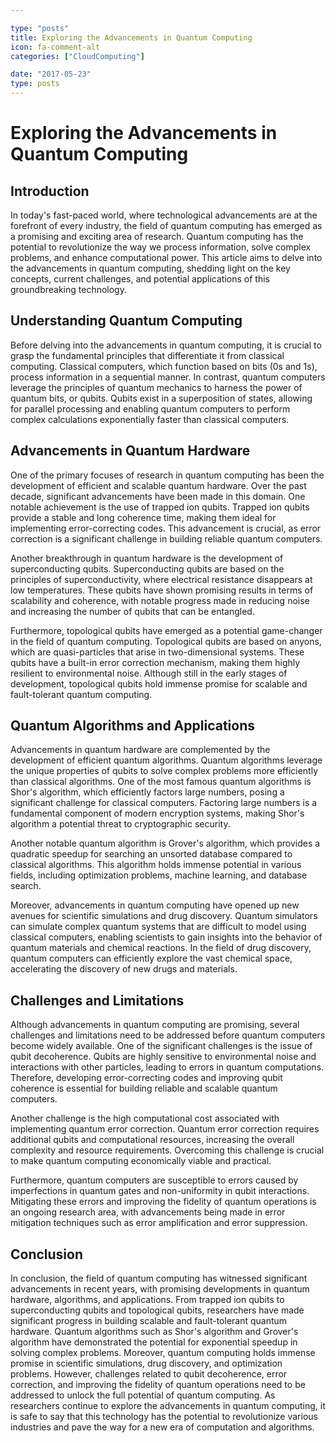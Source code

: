 ```yaml
---

type: "posts"
title: Exploring the Advancements in Quantum Computing
icon: fa-comment-alt
categories: ["CloudComputing"]

date: "2017-05-23"
type: posts
---
```





# Exploring the Advancements in Quantum Computing

## Introduction

In today's fast-paced world, where technological advancements are at the forefront of every industry, the field of quantum computing has emerged as a promising and exciting area of research. Quantum computing has the potential to revolutionize the way we process information, solve complex problems, and enhance computational power. This article aims to delve into the advancements in quantum computing, shedding light on the key concepts, current challenges, and potential applications of this groundbreaking technology.

## Understanding Quantum Computing

Before delving into the advancements in quantum computing, it is crucial to grasp the fundamental principles that differentiate it from classical computing. Classical computers, which function based on bits (0s and 1s), process information in a sequential manner. In contrast, quantum computers leverage the principles of quantum mechanics to harness the power of quantum bits, or qubits. Qubits exist in a superposition of states, allowing for parallel processing and enabling quantum computers to perform complex calculations exponentially faster than classical computers.

## Advancements in Quantum Hardware

One of the primary focuses of research in quantum computing has been the development of efficient and scalable quantum hardware. Over the past decade, significant advancements have been made in this domain. One notable achievement is the use of trapped ion qubits. Trapped ion qubits provide a stable and long coherence time, making them ideal for implementing error-correcting codes. This advancement is crucial, as error correction is a significant challenge in building reliable quantum computers.

Another breakthrough in quantum hardware is the development of superconducting qubits. Superconducting qubits are based on the principles of superconductivity, where electrical resistance disappears at low temperatures. These qubits have shown promising results in terms of scalability and coherence, with notable progress made in reducing noise and increasing the number of qubits that can be entangled.

Furthermore, topological qubits have emerged as a potential game-changer in the field of quantum computing. Topological qubits are based on anyons, which are quasi-particles that arise in two-dimensional systems. These qubits have a built-in error correction mechanism, making them highly resilient to environmental noise. Although still in the early stages of development, topological qubits hold immense promise for scalable and fault-tolerant quantum computing.

## Quantum Algorithms and Applications

Advancements in quantum hardware are complemented by the development of efficient quantum algorithms. Quantum algorithms leverage the unique properties of qubits to solve complex problems more efficiently than classical algorithms. One of the most famous quantum algorithms is Shor's algorithm, which efficiently factors large numbers, posing a significant challenge for classical computers. Factoring large numbers is a fundamental component of modern encryption systems, making Shor's algorithm a potential threat to cryptographic security.

Another notable quantum algorithm is Grover's algorithm, which provides a quadratic speedup for searching an unsorted database compared to classical algorithms. This algorithm holds immense potential in various fields, including optimization problems, machine learning, and database search.

Moreover, advancements in quantum computing have opened up new avenues for scientific simulations and drug discovery. Quantum simulators can simulate complex quantum systems that are difficult to model using classical computers, enabling scientists to gain insights into the behavior of quantum materials and chemical reactions. In the field of drug discovery, quantum computers can efficiently explore the vast chemical space, accelerating the discovery of new drugs and materials.

## Challenges and Limitations

Although advancements in quantum computing are promising, several challenges and limitations need to be addressed before quantum computers become widely available. One of the significant challenges is the issue of qubit decoherence. Qubits are highly sensitive to environmental noise and interactions with other particles, leading to errors in quantum computations. Therefore, developing error-correcting codes and improving qubit coherence is essential for building reliable and scalable quantum computers.

Another challenge is the high computational cost associated with implementing quantum error correction. Quantum error correction requires additional qubits and computational resources, increasing the overall complexity and resource requirements. Overcoming this challenge is crucial to make quantum computing economically viable and practical.

Furthermore, quantum computers are susceptible to errors caused by imperfections in quantum gates and non-uniformity in qubit interactions. Mitigating these errors and improving the fidelity of quantum operations is an ongoing research area, with advancements being made in error mitigation techniques such as error amplification and error suppression.

## Conclusion

In conclusion, the field of quantum computing has witnessed significant advancements in recent years, with promising developments in quantum hardware, algorithms, and applications. From trapped ion qubits to superconducting qubits and topological qubits, researchers have made significant progress in building scalable and fault-tolerant quantum hardware. Quantum algorithms such as Shor's algorithm and Grover's algorithm have demonstrated the potential for exponential speedup in solving complex problems. Moreover, quantum computing holds immense promise in scientific simulations, drug discovery, and optimization problems. However, challenges related to qubit decoherence, error correction, and improving the fidelity of quantum operations need to be addressed to unlock the full potential of quantum computing. As researchers continue to explore the advancements in quantum computing, it is safe to say that this technology has the potential to revolutionize various industries and pave the way for a new era of computation and algorithms.